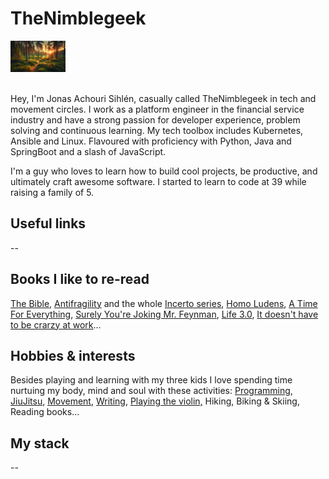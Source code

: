 
# TheNimblegeek

<div align="">
  <img src="https://github.com/nimblegeek/nimblegeek/blob/main/forest_sunset.png" alt="TheNimblegeek" style="max-width: 100%; max-height: 50px;">
</div> <br>

Hey, I'm Jonas Achouri Sihlén, casually called TheNimblegeek in tech and movement circles. I work as a platform engineer in the financial service industry and have a strong passion for developer experience, problem solving and continuous learning. My tech toolbox includes Kubernetes, Ansible and Linux. Flavoured with proficiency with Python, Java and SpringBoot and a slash of JavaScript.

I'm a guy who loves to learn how to build cool projects, be productive, and ultimately craft awesome software. I started to learn to code at 39 while raising a family of 5. 


## Useful links
-- 

## Books I like to re-read


[The Bible](https://www.bible.com/), [Antifragility](https://www.amazon.se/-/en/Nassim-Nicholas-Taleb/dp/0812979680) and the whole [Incerto series](https://www.amazon.com/Incerto-5-book-series/dp/B07WZK6Z9N), [Homo Ludens](https://www.amazon.se/-/en/Johan-Huizinga/dp/1621389995), [A Time For Everything](https://www.amazon.com/Time-Everything-Karl-Ove-Knausgaard/dp/098003308X), [Surely You're Joking Mr. Feynman](https://en.wikipedia.org/wiki/Surely_You%27re_Joking,_Mr._Feynman!), [Life 3.0](https://www.amazon.se/-/en/Max-Tegmark/dp/1101946598), [It doesn't have to be crarzy at work](https://www.amazon.com/Doesnt-Have-Be-Crazy-Work/dp/0062874780)...

## Hobbies & interests
Besides playing and learning with my three kids I love spending time nurtuing my body, mind and soul with these activities:
[Programming](https://en.wikipedia.org/wiki/Computer_programming), [JiuJitsu](https://en.wikipedia.org/wiki/Jujutsu), [Movement](https://www.idoportal.com/culture/), [Writing](https://thenimblegeek.ck.page/join), [Playing the violin,](https://en.wikipedia.org/wiki/Violin) Hiking, Biking & Skiing, Reading books...

## My stack
-- 

